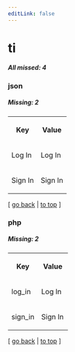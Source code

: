 ```yaml
---
editLink: false
---
```


# ti

##### All missed: 4


### json

##### Missing: 2

<table width="100%">
<tr><th width="50%">

Key

</th><th width="50%">

Value

</th></tr>
<tr><td width="50%">

Log In

</td><td width="50%">

Log In

</td></tr>
<tr><td width="50%">

Sign In

</td><td width="50%">

Sign In

</td></tr>
</table>

[ [go back](../status.md) | [to top](#) ]



### php

##### Missing: 2

<table width="100%">
<tr><th width="50%">

Key

</th><th width="50%">

Value

</th></tr>
<tr><td width="50%">

log_in

</td><td width="50%">

Log In

</td></tr>
<tr><td width="50%">

sign_in

</td><td width="50%">

Sign In

</td></tr>
</table>

[ [go back](../status.md) | [to top](#) ]

